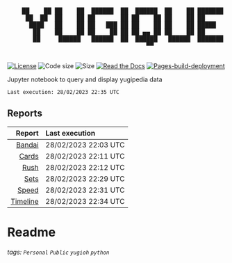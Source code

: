 <div align='center'>
    <br>
    <pre>
    ██    ██ ██    ██  ██████  ██  ██████  ██    ██ ███████ ██████  ██    ██ 
     ██  ██  ██    ██ ██       ██ ██    ██ ██    ██ ██      ██   ██  ██  ██  
      ████   ██    ██ ██   ███ ██ ██    ██ ██    ██ █████   ██████    ████   
       ██    ██    ██ ██    ██ ██ ██ ▄▄ ██ ██    ██ ██      ██   ██    ██    
       ██     ██████   ██████  ██  ██████   ██████  ███████ ██   ██    ██    
                                      ▀▀                                     
    </pre>
</div>

[![License](https://img.shields.io/github/license/guigoruiz1/yugiquery)](https://github.com/guigoruiz1/yugiquery/blob/main/LICENSE.md)
![Code size](https://img.shields.io/github/repo-size/guigoruiz1/yugiquery)
![Size](https://img.shields.io/github/languages/code-size/guigoruiz1/yugiquery)
[![Read the Docs](https://img.shields.io/readthedocs/yugiquery/latest)](https://yugiquery.readthedocs.io/en/latest/)
[![Pages-build-deployment](https://github.com/guigoruiz1/yugiquery/actions/workflows/pages/pages-build-deployment/badge.svg)](https://github.com/guigoruiz1/yugiquery/actions/workflows/pages/pages-build-deployment)

Jupyter notebook to query and display yugipedia data

    Last execution: 28/02/2023 22:35 UTC

## Reports

|                    Report | Last execution       |
| -------------------------:|:-------------------- |
| [Bandai](Bandai.html) | 28/02/2023 22:03 UTC |
| [Cards](Cards.html) | 28/02/2023 22:11 UTC |
| [Rush](Rush.html) | 28/02/2023 22:12 UTC |
| [Sets](Sets.html) | 28/02/2023 22:29 UTC |
| [Speed](Speed.html) | 28/02/2023 22:31 UTC |
| [Timeline](Timeline.html) | 28/02/2023 22:34 UTC |

# Readme


###### tags: `Personal` `Public` `yugioh` `python`
